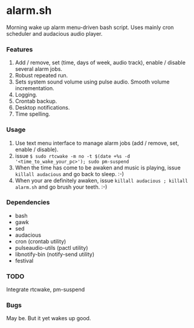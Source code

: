 # alarm.sh
Morning wake up alarm menu-driven bash script. Uses mainly cron scheduler and audacious audio player.

### Features
1. Add / remove, set (time, days of week, audio track), enable / disable several alarm jobs.
2. Robust repeated run.
3. Sets system sound volume using pulse audio. Smooth volume incrementation.
4. Logging.
5. Crontab backup.
6. Desktop notifications.
7. Time spelling.

### Usage
1. Use text menu interface to manage alarm jobs (add / remove, set, enable / disable).
2. issue `$ sudo rtcwake -m no -t $(date +%s -d '<time_to_wake_your_pc>'); sudo pm-suspend`
3. When the time has come to be awaken and music is playing, issue `killall audacious` and go back to sleep. :-)
4. When your are definitely awaken, issue `killall audacious ; killall alarm.sh` and go brush your teeth. :-)

### Dependencies
- bash
- gawk
- sed
- audacious
- cron (crontab utility)
- pulseaudio-utils (pactl utility)
- libnotify-bin (notify-send utility)
- festival

### TODO
Integrate rtcwake, pm-suspend

### Bugs
May be. But it yet wakes up good.
